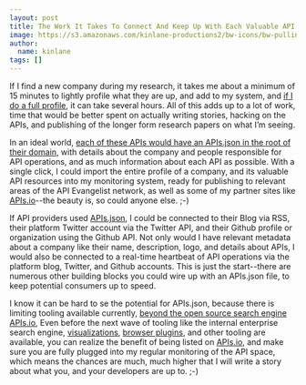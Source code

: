 ```yaml
---
layout: post
title: The Work It Takes To Connect And Keep Up With Each Valuable API I Come Across
image: https://s3.amazonaws.com/kinlane-productions2/bw-icons/bw-pulling.png
author:
  name: kinlane
tags: []
---
```

If I find a new company during my research, it takes me about a minimum of 15 minutes to lightly profile what they are up, and add to my system, and [if I do a full profile](http://apievangelist.com/2015/03/06/my-ideal-profile-of-companies-who-are-doing-interesting-things-with-apis/), it can take several hours. All of this adds up to a lot of work, time that would be better spent on actually writing stories, hacking on the APIs, and publishing of the longer form research papers on what I’m seeing.

In an ideal world, [each of these APIs would have an APIs.json in the root of their domain](http://apisjson.org/), with details about the company and people responsible for API operations, and as much information about each API as possible. With a single click, I could import the entire profile of a company, and its valuable API resources into my monitoring system, ready for publishing to relevant areas of the API Evangelist network, as well as some of my partner sites like [APIs.io](http://apis.io)\--the beauty is, so could anyone else. ;-)

If API providers used [APIs.json](http://apisjson.org/), I could be connected to their Blog via RSS, their platform Twitter account via the Twitter API, and their Github profile or organization using the Github API. Not only would I have relevant metadata about a company like their name, description, logo, and details about APIs, I would also be connected to a real-time heartbeat of API operations via the platform blog, Twitter, and Github accounts. This is just the start--there are numerous other building blocks you could wire up with an APIs.json file, to keep potential consumers up to speed.

I know it can be hard to se the potential for APIs.json, because there is limiting tooling available currently, [beyond the open source search engine APIs.io](http://apievangelist.com/2014/07/03/an-open-source-distributed-api-evangelist-engine/), Even before the next wave of tooling like the internal enterprise search engine, [visualizations](http://apievangelist.com/2015/02/23/i-got-swaggered-last-week-and-now-i-am-seeing-api-visualizations/), [browser plugins](https://github.com/chefArchitect/apispots), and other tooling are available, you can realize the benefit of being listed on [APIs.io](http://apis.io), and make sure you are fully plugged into my regular monitoring of the API space, which means the chances are much, much higher that I will write a story about what you, and your developers are up to. ;-)